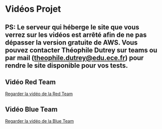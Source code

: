 # Vidéos Projet

## PS: Le serveur qui héberge le site que vous verrez sur les vidéos est arrêté afin de ne pas dépasser la version gratuite de AWS. Vous pouvez contacter Théophile Dutrey sur teams ou par mail (theophile.dutrey@edu.ece.fr) pour rendre le site disponible pour vos tests.

## Vidéo Red Team
[Regarder la vidéo de la Red Team](https://www.youtube.com/watch?v=WP9qn2egyBc)

## Vidéo Blue Team
[Regarder la vidéo de la Blue Team](https://www.youtube.com/watch?v=WP9qn2egyBc)
